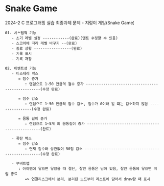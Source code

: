 # Snake Game
2024-2 C 프로그래밍 실습 최종과제 문제 - 지렁이 게임(Snake Game)



    01. 시스템적 기능
       - 초기 레벨 설정 ------------(완료)(멘트 수정할 수 있음)
       - 스코어에 따라 레벨 바꾸기 --(완료)
       - 종료 상황 -----------------(완료)
       - 기록 표시
       - 기록 저장
    
    02. 이벤트성 기능
       - 미스테리 박스
          = 점수 증가
             : 랜덤으로 1~50 만큼의 점수 증가 -------------------------------------------------(수정 완료)
    
          = 점수 감소
             : 랜덤으로 1~50 만큼의 점수 감소, 점수가 0이하 일 떄는 감소하지 않음 ----------------(수정 완료)
    
          = 몸통 길이 증가
             : 랜덤으로 1~5개 의 몸통길이 증가 -------------------------------------------------(완료)
    
       - 폭탄 박스
          = 점수 감소
             : 현재 점수와 상관없이 50점 감소 --------------------------------------------------(수정 완료)
    
       - 부비트랩
          : 아이템에 닿으면 닿았을 때 절단, 잘린 몸통은 남아 있음, 잘린 몸통에 닿으면 게임 종료
             => 연결리스크에서 분리, 분리된 노드부터 리스트에 담아서 draw할 때 표시
